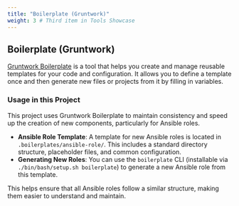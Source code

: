 ```yaml
---
title: "Boilerplate (Gruntwork)"
weight: 3 # Third item in Tools Showcase
---
```


## Boilerplate (Gruntwork)

[Gruntwork Boilerplate](https://github.com/gruntwork-io/boilerplate) is a tool that helps you create and manage reusable templates for your code and configuration. It allows you to define a template once and then generate new files or projects from it by filling in variables.

### Usage in this Project

This project uses Gruntwork Boilerplate to maintain consistency and speed up the creation of new components, particularly for Ansible roles.

*   **Ansible Role Template**: A template for new Ansible roles is located in `.boilerplates/ansible-role/`. This includes a standard directory structure, placeholder files, and common configuration.
*   **Generating New Roles**: You can use the `boilerplate` CLI (installable via `./bin/bash/setup.sh boilerplate`) to generate a new Ansible role from this template.

This helps ensure that all Ansible roles follow a similar structure, making them easier to understand and maintain.
